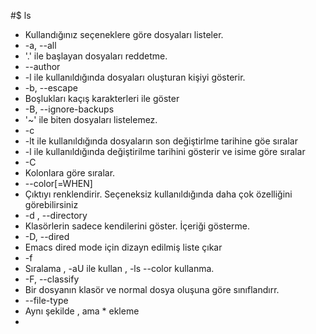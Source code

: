 
#$ ls
* Kullandığınız seçeneklere göre dosyaları listeler.
* -a, --all
 * '.' ile başlayan dosyaları reddetme.
* --author
 * -l ile kullanıldığında dosyaları oluşturan kişiyi gösterir.
* -b, --escape
 * Boşlukları kaçış karakterleri ile göster
* -B, --ignore-backups
 * '~' ile biten dosyaları listelemez.
* -c
 * -lt ile kullanıldığında dosyaların son değiştirlme tarihine göe sıralar
 * -l ile kullanıldığında değiştirilme tarihini gösterir ve isime göre sıralar
* -C
 * Kolonlara göre sıralar.
* --color[=WHEN]
 * Çıktıyı renklendirir. Seçeneksiz kullanıldığında daha çok özelliğini görebilirsiniz
* -d , --directory
 * Klasörlerin sadece kendilerini göster. İçeriği gösterme.
* -D, --dired
 * Emacs dired mode için dizayn edilmiş liste çıkar
* -f
 * Sıralama  , -aU ile kullan , -ls --color kullanma.
* -F, --classify
 * Bir dosyanın  klasör ve normal dosya oluşuna göre sınıflandırr.
* --file-type
 * Aynı şekilde , ama * ekleme
* 
